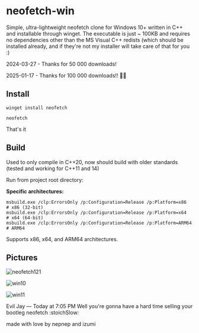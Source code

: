 # neofetch-win #

Simple, ultra-lightweight neofetch clone for Windows 10+ written in C++ and installable through winget. The executable is just ~ 100KB and requires no dependencies other than the MS Visual C++ redists (which should be installed already, and if they're not my installer will take care of that for you :)

2024-03-27 - Thanks for 50 000 downloads!

2025-01-17 - Thanks for 100 000 downloads!! 🥳🎉

## Install ##

`winget install neofetch`

`neofetch`

That's it

## Build ##

Used to only compile in C++20, now should build with older standards (tested and working for C++11 and 14)

Run from project root directory:

**Specific architectures:**
```
msbuild.exe /clp:ErrorsOnly /p:Configuration=Release /p:Platform=x86      # x86 (32-bit)
msbuild.exe /clp:ErrorsOnly /p:Configuration=Release /p:Platform=x64      # x64 (64-bit)
msbuild.exe /clp:ErrorsOnly /p:Configuration=Release /p:Platform=ARM64    # ARM64
```

Supports x86, x64, and ARM64 architectures.

## Pictures ##

![neofetch121](https://github.com/nepnep39/neofetch-win/assets/119973523/bf25c8af-4dba-445f-b515-2629b559facb)

![win10](https://user-images.githubusercontent.com/119973523/222497683-b473a644-3bb7-43fb-8bbc-ff5bf3a87481.png)

![win11](https://user-images.githubusercontent.com/119973523/224430965-30442685-638f-4096-8579-b97700b419e6.png)

Evil Jay — Today at 7:05 PM
Well you're gonna have a hard time selling your bootleg neofetch :stoichSlow:

made with love by nepnep and izumi
